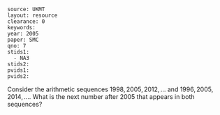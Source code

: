 ````
source: UKMT
layout: resource
clearance: 0
keywords: 
year: 2005
paper: SMC
qno: 7
stids1: 
  - NA3
stids2:
pvids1:
pvids2:

````

Consider the arithmetic sequences $1998,2005,2012,\dotsc$ and $1996,2005,2014,\dotsc$. What is the next number after $2005$ that appears in both sequences?
